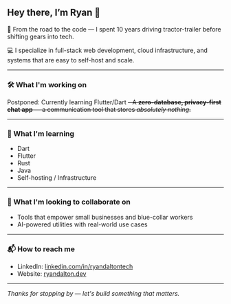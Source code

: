 ## Hey there, I’m Ryan 👋

🚛 From the road to the code — I spent 10 years driving tractor-trailer before shifting gears into tech.

💻 I specialize in full-stack web development, cloud infrastructure, and systems that are easy to self-host and scale.

---

### 🛠 What I'm working on
Postponed: Currently learning Flutter/Dart
~~- A **zero-database, privacy-first chat app** — a communication tool that stores *absolutely nothing*.~~

---

### 🌱 What I'm learning
- Dart
- Flutter
- Rust
- Java
- Self-hosting / Infrastructure

---

### 🤝 What I'm looking to collaborate on
- Tools that empower small businesses and blue-collar workers
- AI-powered utilities with real-world use cases

---

### 📬 How to reach me
- LinkedIn: [linkedin.com/in/ryandaltontech](https://www.linkedin.com/in/devrdalton/)
- Website: [ryandalton.dev](https://www.ryandalton.dev/)

---

*Thanks for stopping by — let's build something that matters.*
